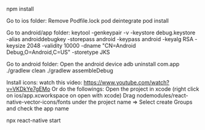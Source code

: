 npm install

Go to ios folder:
Remove Podfile.lock
pod deintegrate
pod install

Go to android/app folder:
keytool -genkeypair -v -keystore debug.keystore -alias androiddebugkey -storepass android -keypass android -keyalg RSA -keysize 2048 -validity 10000 -dname "CN=Android Debug,O=Android,C=US" -storetype JKS

Go to android folder:
Open the android device
adb uninstall com.app
./gradlew clean
./gradlew assembleDebug

Install icons: watch this video: https://www.youtube.com/watch?v=VKDkYe7gEMo
Or do the followings:
Open the project in xcode (right click on ios/app.xcworkspace on open with xcode)
Drag nodemodules/react-native-vector-icons/fonts under the project name =>
Select create Groups and check the app name

npx react-native start
